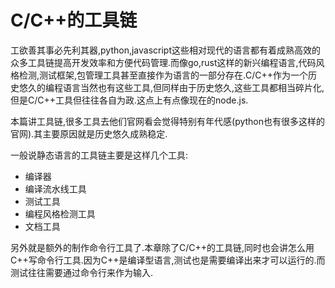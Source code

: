 # C/C++的工具链

工欲善其事必先利其器,python,javascript这些相对现代的语言都有着成熟高效的众多工具链提高开发效率和方便代码管理.而像go,rust这样的新兴编程语言,代码风格检测,测试框架,包管理工具甚至直接作为语言的一部分存在.C/C++作为一个历史悠久的编程语言当然也有这些工具,但同样由于历史悠久,这些工具都相当碎片化,但是C/C++工具但往往各自为政.这点上有点像现在的node.js.

本篇讲工具链,很多工具去他们官网看会觉得特别有年代感(python也有很多这样的官网).其主要原因就是历史悠久成熟稳定.

一般说静态语言的工具链主要是这样几个工具:

+ 编译器
+ 编译流水线工具
+ 测试工具
+ 编程风格检测工具
+ 文档工具

另外就是额外的制作命令行工具了.本章除了C/C++的工具链,同时也会讲怎么用C++写命令行工具.因为C++是编译型语言,测试也是需要编译出来才可以运行的.而测试往往需要通过命令行来作为输入.


